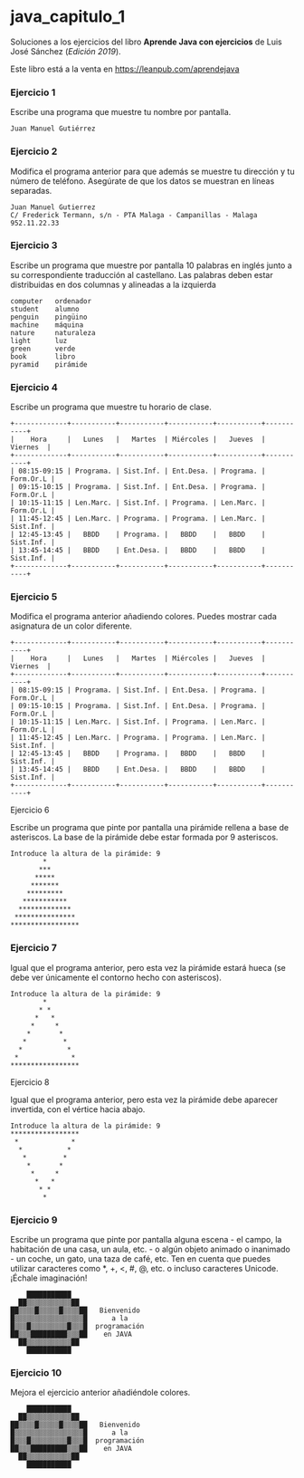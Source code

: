 # java_capitulo_1

Soluciones a los ejercicios del libro **Aprende Java con ejercicios** de Luis José Sánchez (_Edición 2019_).

Este libro está a la venta en https://leanpub.com/aprendejava

### Ejercicio 1

Escribe una programa que muestre tu nombre por pantalla.

```
Juan Manuel Gutiérrez
```

### Ejercicio 2

Modifica el programa anterior para que además se muestre tu dirección y tu número de teléfono. Asegúrate de que los datos se muestran en líneas separadas.

```
Juan Manuel Gutierrez
C/ Frederick Termann, s/n - PTA Malaga - Campanillas - Malaga
952.11.22.33
```

### Ejercicio 3

Escribe un programa que muestre por pantalla 10 palabras en inglés junto a su correspondiente traducción al castellano. Las palabras deben estar distribuidas en dos columnas y alineadas a la izquierda

```
computer   ordenador
student    alumno
penguin    pingüino
machine    máquina
nature     naturaleza
light      luz
green      verde
book       libro
pyramid    pirámide
```

### Ejercicio 4

Escribe un programa que muestre tu horario de clase.

```
+-------------+-----------+-----------+-----------+-----------+-----------+
|    Hora     |   Lunes   |   Martes  | Miércoles |   Jueves  |  Viernes  |
+-------------+-----------+-----------+-----------+-----------+-----------+
| 08:15-09:15 | Programa. | Sist.Inf. | Ent.Desa. | Programa. | Form.Or.L |
| 09:15-10:15 | Programa. | Sist.Inf. | Ent.Desa. | Programa. | Form.Or.L |
| 10:15-11:15 | Len.Marc. | Sist.Inf. | Programa. | Len.Marc. | Form.Or.L |
| 11:45-12:45 | Len.Marc. | Programa. | Programa. | Len.Marc. | Sist.Inf. |
| 12:45-13:45 |   BBDD    | Programa. |   BBDD    |   BBDD    | Sist.Inf. |
| 13:45-14:45 |   BBDD    | Ent.Desa. |   BBDD    |   BBDD    | Sist.Inf. |
+-------------+-----------+-----------+-----------+-----------+-----------+
```

### Ejercicio 5

Modifica el programa anterior añadiendo colores. Puedes mostrar cada asignatura de un color diferente.

```
+-------------+-----------+-----------+-----------+-----------+-----------+
|    Hora     |   Lunes   |   Martes  | Miércoles |   Jueves  |  Viernes  |
+-------------+-----------+-----------+-----------+-----------+-----------+
| 08:15-09:15 | Programa. | Sist.Inf. | Ent.Desa. | Programa. | Form.Or.L |
| 09:15-10:15 | Programa. | Sist.Inf. | Ent.Desa. | Programa. | Form.Or.L |
| 10:15-11:15 | Len.Marc. | Sist.Inf. | Programa. | Len.Marc. | Form.Or.L |
| 11:45-12:45 | Len.Marc. | Programa. | Programa. | Len.Marc. | Sist.Inf. |
| 12:45-13:45 |   BBDD    | Programa. |   BBDD    |   BBDD    | Sist.Inf. |
| 13:45-14:45 |   BBDD    | Ent.Desa. |   BBDD    |   BBDD    | Sist.Inf. |
+-------------+-----------+-----------+-----------+-----------+-----------+
```

Ejercicio 6

Escribe un programa que pinte por pantalla una pirámide rellena a base de asteriscos. La base de la pirámide debe estar formada por 9 asteriscos.

```
Introduce la altura de la pirámide: 9
        *
       ***
      *****
     *******
    *********
   ***********
  *************
 ***************
*****************
```

### Ejercicio 7

Igual que el programa anterior, pero esta vez la pirámide estará hueca (se debe ver únicamente el contorno hecho con asteriscos).

```
Introduce la altura de la pirámide: 9
        *
       * *
      *   *
     *     *
    *       *
   *         *
  *           *
 *             *
*****************
```

Ejercicio 8

Igual que el programa anterior, pero esta vez la pirámide debe aparecer invertida, con el vértice hacia abajo.

```
Introduce la altura de la pirámide: 9
*****************
 *             *
  *           *
   *         *
    *       *
     *     *
      *   *
       * *
        *
```

### Ejercicio 9

Escribe un programa que pinte por pantalla alguna escena - el campo, la habitación de una casa, un aula, etc. - o algún objeto animado o inanimado - un coche, un gato, una taza de café, etc. Ten en cuenta que puedes utilizar caracteres como \*, +, <, #, @, etc. o incluso caracteres Unicode. ¡Échale imaginación!

```
    ███████████
  ██▒▒▒▒▒▒▒▒▒▒▒██
██▒▒▒▒█▒▒▒▒▒█▒▒▒▒██   Bienvenido
█▒▒▒▒▒▒▒▒▒▒▒▒▒▒▒▒▒█      a la
█▒▒▒█▒▒▒▒▒▒▒▒▒█▒▒▒█  programación
██▒▒▒█████████▒▒▒██    en JAVA
  ██▒▒▒▒▒▒▒▒▒▒▒██
    ███████████
```

### Ejercicio 10

Mejora el ejercicio anterior añadiéndole colores.

```
    ███████████
  ██▒▒▒▒▒▒▒▒▒▒▒██
██▒▒▒▒█▒▒▒▒▒█▒▒▒▒██   Bienvenido
█▒▒▒▒▒▒▒▒▒▒▒▒▒▒▒▒▒█      a la
█▒▒▒█▒▒▒▒▒▒▒▒▒█▒▒▒█  programación
██▒▒▒█████████▒▒▒██    en JAVA
  ██▒▒▒▒▒▒▒▒▒▒▒██
    ███████████
```
